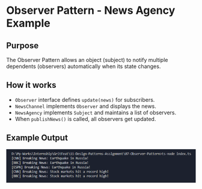 # Observer Pattern - News Agency Example

## Purpose
The Observer Pattern allows an object (subject) to notify multiple dependents (observers) automatically when its state changes.

## How it works
- `Observer` interface defines `update(news)` for subscribers.
- `NewsChannel` implements `Observer` and displays the news.
- `NewsAgency` implements `Subject` and maintains a list of observers.
- When `publishNews()` is called, all observers get updated.

## Example Output

![observer](./screenshot/observer.png)